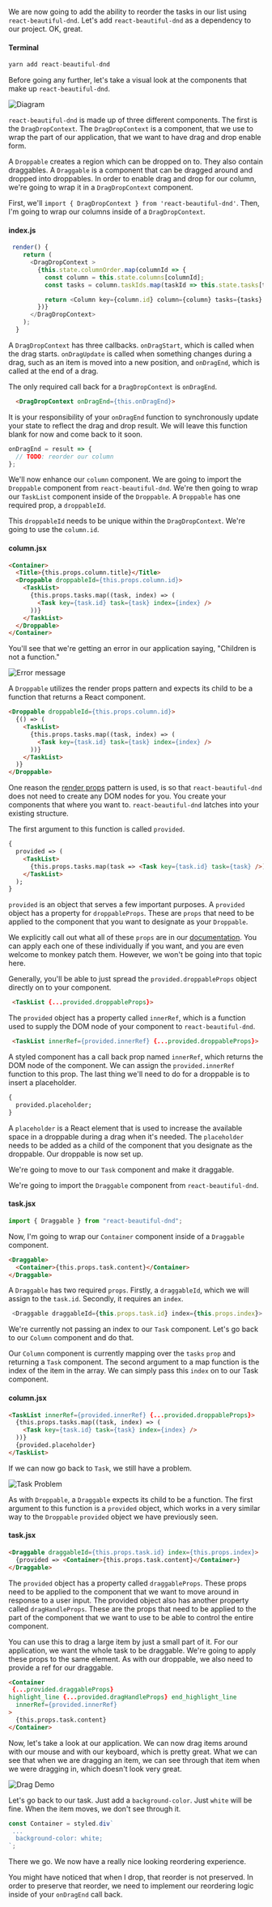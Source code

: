 We are now going to add the ability to reorder the tasks in our list using `react-beautiful-dnd`. Let's add `react-beautiful-dnd` as a dependency to our project. OK, great.

#### Terminal
```javascript
yarn add react-beautiful-dnd
```

Before going any further, let's take a visual look at the components that make up `react-beautiful-dnd`.

![Diagram](../images/react-reorder-a-list-with-react-beautiful-dnd-diagram.png)

`react-beautiful-dnd` is made up of three different components. The first is the `DragDropContext`. The `DragDropContext` is a component, that we use to wrap the part of our application, that we want to have drag and drop enable form.

A `Droppable` creates a region which can be dropped on to. They also contain draggables. A `Draggable` is a component that can be dragged around and dropped into droppables. In order to enable drag and drop for our column, we're going to wrap it in a `DragDropContext` component.

First, we'll `import { DragDropContext } from 'react-beautiful-dnd'`. Then, I'm going to wrap our columns inside of a `DragDropContext`.

#### index.js
```javascript
 render() {
    return (
      <DragDropContext >
        {this.state.columnOrder.map(columnId => {
          const column = this.state.columns[columnId];
          const tasks = column.taskIds.map(taskId => this.state.tasks[taskId]);

          return <Column key={column.id} column={column} tasks={tasks} />;
        })}
      </DragDropContext>
    );
  }
```

A `DragDropContext` has three callbacks. `onDragStart`, which is called when the drag starts. `onDragUpdate` is called when something changes during a drag, such as an item is moved into a new position, and `onDragEnd`, which is called at the end of a drag.

The only required call back for a `DragDropContext` is `onDragEnd`.

```html
  <DragDropContext onDragEnd={this.onDragEnd}>
```

It is your responsibility of your `onDragEnd` function to synchronously update your state to reflect the drag and drop result. We will leave this function blank for now and come back to it soon.

```javascript
onDragEnd = result => {
  // TODO: reorder our column
};
```

We'll now enhance our `column` component. We are going to import the `Droppable` component from `react-beautiful-dnd`. We're then going to wrap our `TaskList` component inside of the `Droppable`. A `Droppable` has one required prop, a `droppableId`.

This `droppableId` needs to be unique within the `DragDropContext`. We're going to use the `column.id`.

#### column.jsx
```html
<Container>
  <Title>{this.props.column.title}</Title>
  <Droppable droppableId={this.props.column.id}>
    <TaskList>
      {this.props.tasks.map((task, index) => (
        <Task key={task.id} task={task} index={index} />
      ))}
    </TaskList>
  </Droppable>
</Container>
```

You'll see that we're getting an error in our application saying, "Children is not a function."

![Error message](../images/react-reorder-a-list-with-react-beautiful-dnd-error.png)

A `Droppable` utilizes the render props pattern and expects its child to be a function that returns a React component.

```html
<Droppable droppableId={this.props.column.id}>
  {() => (
    <TaskList>
      {this.props.tasks.map((task, index) => (
        <Task key={task.id} task={task} index={index} />
      ))}
    </TaskList>
  )}
</Droppable>
```

One reason the [render props](https://egghead.io/lessons/react-use-prop-getters-with-render-props) pattern is used, is so that `react-beautiful-dnd` does not need to create any DOM nodes for you. You create your components that where you want to. `react-beautiful-dnd` latches into your existing structure.

The first argument to this function is called `provided`.

```html
{
  provided => (
    <TaskList>
      {this.props.tasks.map(task => <Task key={task.id} task={task} />)}
    </TaskList>
  );
}
```

`provided` is an object that serves a few important purposes. A `provided` object has a property for `droppableProps`. These are `props` that need to be applied to the component that you want to designate as your `Droppable`.

We explicitly call out what all of these `props` are in our [documentation](https://github.com/atlassian/react-beautiful-dnd). You can apply each one of these individually if you want, and you are even welcome to monkey patch them. However, we won't be going into that topic here.

Generally, you'll be able to just spread the `provided.droppableProps` object directly on to your component.

```html
 <TaskList {...provided.droppableProps}>
```

The `provided` object has a property called `innerRef`, which is a function used to supply the DOM node of your component to `react-beautiful-dnd`.

```html
 <TaskList innerRef={provided.innerRef} {...provided.droppableProps}>
```

A styled component has a call back prop named `innerRef`, which returns the DOM node of the component. We can assign the `provided.innerRef` function to this prop. The last thing we'll need to do for a droppable is to insert a placeholder.

```html
{
  provided.placeholder;
}
```

A `placeholder` is a React element that is used to increase the available space in a droppable during a drag when it's needed. The `placeholder` needs to be added as a child of the component that you designate as the droppable. Our droppable is now set up.

We're going to move to our `Task` component and make it draggable.

We're going to import the `Draggable` component from `react-beautiful-dnd`.

#### task.jsx
```javascript
import { Draggable } from "react-beautiful-dnd";
```

Now, I'm going to wrap our `Container` component inside of a `Draggable` component.

```html
<Draggable>
  <Container>{this.props.task.content}</Container>
</Draggable>
```

A `Draggable` has two required `props`. Firstly, a `draggableId`, which we will assign to the `task.id`. Secondly, it requires an `index`.

```javascript
 <Draggable draggableId={this.props.task.id} index={this.props.index}>
```

We're currently not passing an index to our `Task` component. Let's go back to our `Column` component and do that.

Our `Column` component is currently mapping over the `tasks` `prop` and returning a `Task` component. The second argument to a map function is the index of the item in the array. We can simply pass this `index` on to our Task component.

#### column.jsx
```html
<TaskList innerRef={provided.innerRef} {...provided.droppableProps}>
  {this.props.tasks.map((task, index) => (
    <Task key={task.id} task={task} index={index} />
  ))}
  {provided.placeholder}
</TaskList>
```

If we can now go back to `Task`, we still have a problem.

![Task Problem](../images/react-reorder-a-list-with-react-beautiful-dnd-task-problem.png)

As with `Droppable`, a `Draggable` expects its child to be a function. The first argument to this function is a `provided` object, which works in a very similar way to the `Droppable` `provided` object we have previously seen.

#### task.jsx
```html
<Draggable draggableId={this.props.task.id} index={this.props.index}>
  {provided => <Container>{this.props.task.content}</Container>}
</Draggable>
```

The `provided` object has a property called `draggableProps`. These props need to be applied to the component that we want to move around in response to a user input. The provided object also has another property called `dragHandleProps`. These are the props that need to be applied to the part of the component that we want to use to be able to control the entire component.

You can use this to drag a large item by just a small part of it. For our application, we want the whole task to be draggable. We're going to apply these props to the same element. As with our droppable, we also need to provide a ref for our draggable.

```html
<Container
 {...provided.draggableProps}
highlight_line {...provided.dragHandleProps} end_highlight_line
  innerRef={provided.innerRef}
>
  {this.props.task.content}
</Container>
```

Now, let's take a look at our application. We can now drag items around with our mouse and with our keyboard, which is pretty great. What we can see that when we are dragging an item, we can see through that item when we were dragging in, which doesn't look very great.

![Drag Demo](../images/react-reorder-a-list-with-react-beautiful-dnd-drag-demo.png)

Let's go back to our task. Just add a `background-color`. Just `white` will be fine. When the item moves, we don't see through it. 

```javascript
const Container = styled.div`
 ...
  background-color: white;
`;
```

There we go. We now have a really nice looking reordering experience.

You might have noticed that when I drop, that reorder is not preserved. In order to preserve that reorder, we need to implement our reordering logic inside of your `onDragEnd` call back.
